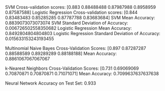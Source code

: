 SVM Cross-validation scores: [0.883      0.88488488 0.87987988 0.8958959  0.87587588]
Logistic Regression Cross-validation scores: [0.844      0.83483483 0.85285285 0.87787788 0.83683684]
SVM Mean Accuracy: 0.8839073073073074
SVM Standard Deviation of Accuracy: 0.006726502558350682
Logistic Regression Mean Accuracy: 0.8492804804804803
Logistic Regression Standard Deviation of Accuracy: 0.015633153243193455

Multinomial Naive Bayes Cross-Validation Scores:
[0.897      0.87287287 0.88588589 0.89289289 0.88188188]
Mean Accuracy: 0.8861067067067067

k-Nearest Neighbors Cross-Validation Scores:
[0.731      0.69069069 0.70870871 0.70870871 0.71071071]
Mean Accuracy: 0.7099637637637638

Neural Network Accuracy on Test Set: 0.933